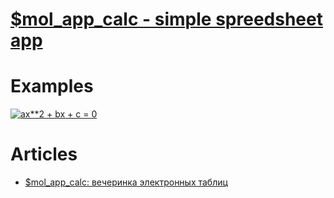 # [$mol_app_calc - simple spreedsheet app](mol.js.org/app/calc/)

# Examples

[![a*x**2 + b*x + c = 0](https://habrastorage.org/web/884/8fb/059/8848fb0592dd4b39a3110c8e67a5ffa6.png)](http://mol.js.org/app/calc/#title=a*x**2%20%2B%20b*x%20%2B%20c%20%3D%200/A1=a/B2=6/A2=3/B1=b/C1=c/E1=D/E2=%3D%20B2**2%20-%204*A2*C2/G1=x1/G2=%3D%20%28%20-B2%20%2B%20sqrt%28E2%29%20%29%20%2F%202%20%2F%20A2/H1=x2/H2=%3D%20%28%20-B2%20-%20sqrt%28E2%29%20%29%20%2F%202%20%2F%20A2/C2=0)

# Articles

- [$mol_app_calc: вечеринка электронных таблиц](https://habrahabr.ru/post/338804/)
